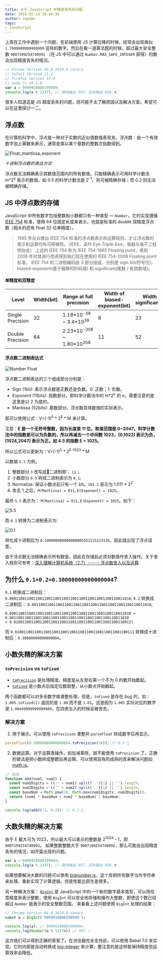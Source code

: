 ```yaml
---
title: 关于 JavaScript 中精度丢失的问题
date: 2018-05-14 10:44:38
author: Jayden
tags:
- JavaScript
---
```


上周在工作中遇到一个问题，在前端使用 JS 计算位移的时候，经常会出现类似 `1.7999999999999999` 这样的数字。然后在看一道算法题的时候，超过最大安全整数  `9007199254740991` （在 JS 中可以通过 `Number.MAX_SAFE_INTEGER` 获得）的数会出现精度丢失的情况。

```js
// Chrome Version 68.0.3429.0 canary
// Safari Version 11.1
// Firefox version 57.0
// node.js v9.2.0
var a = 9999910000199999;
console.log(a % 1337); // 期待输出 957，实际输出 958 ❌
```

很多人知道这是 JS 精度丢失的问题，但可能不太了解原因以及解决方案，希望可以在这里探讨一二。

<!-- more -->

## 浮点数

在计算机科学中，浮点是一种对于实数的近似值数值表现发。浮点数：由一个有效数字加上幂数来表示，通常是乘以某个基数的整数次指数得到。

![Float_mantissa_exponent](https://cdn.meishakeji.com/frontend-blog/img/Float_mantissa_exponent.png)

_十进制浮点数的表达方式_

浮点数无法精确表示其数值范围内的所有数值，只能精确表示可用科学计数法 m*2<sup>e</sup> 表示的数值。如 0.5 的科学计数法是 2<sup>-1</sup>，则可被精确存储；而 0.2 则无法被精确存储。

## JS 中浮点数的存储

JavaScript 中所有数字包括整数和小数都只有一种类型 — `Number`。它的实现遵循 [IEEE 754](http://math.ecnu.edu.cn/~jypan/Teaching/Cpp/doc/IEEE_float.pdf) 标准，使用 64 位固定长度来表示，也就是标准的 double 双精度浮点数（相关的还有 float 32 位单精度）。

>  1985 年左右推出 IEEE 754 标准的浮点数表示和运算规则，才让浮点数的表示和运算均有可移植性。（IEEE，读作 Eye-Triple-Eee，电器与电子工程师协会）
> 上述的 IEEE 754 称为 IEEE 754-1985 Floating point，直到 2008 年对其进行改进得到我们现在使用的 IEEE 754-2008 Floating point 标准。
> IEEE 754 的二进制编码由 3 部分组成，分别是 sign-bit(符号位)，biased-exponent(基于偏移的阶码域) 和 significant(尾数 / 有效数域)。

#### 单精度和双精度

| Level            | Width(bit) | Range at full precision                            | Width of biased-exponent(bit) | Width of significant(bit) |
| ---------------- | ---------- | -------------------------------------------------- | ----------------------------- | ------------------------- |
| Single Precision | 32         | 1.18\*10<sup>-38</sup> ~ 3.4\*10<sup>38</sup>    | 8                             | 23                        |
| Double Precision | 64         | 2.23\*10<sup>-308</sup> ~ 1.80\*10<sup>308</sup> | 11                            | 52                        |

#### 浮点数二进制表达式

![Number Float](https://cdn.meishakeji.com/frontend-blog/img/687474703a2f2f617461322d696d672e636e2d68616e677a686f752e696d672d7075622e616c6979756e2d696e632e636f6d2f37323637613538623239383932633362373233653364366333663733393035612e706e67.png)

浮点数二进制表达的三个组成部分分别是：

* Sign (1bit): 表示浮点数是正数还是负数。0: 正数；1: 负数。
* Exponent (11bits): 指数部分，即科学计数法中的  m*2<sup>e</sup> 的 e，需要注意的是这里是以 2 为底的。
* Mantissa (52bits): 基数部分。浮点数具体数值的实际表示。

即可以使用公式：V=(-1)<sup>S</sup> * 2<sup>E</sup> * M 来计算。

注意：**E 是一个无符号整数，因为长度是 11 位，取值范围是 0~2047。科学计数法中的指数是可以为负数的，所以再减去一个中间数 1023，[0,1022] 表示为负，[1024,2047] 表示为正。如 4.5 的指数 E = 1025。**

所以公式可以更新为：V=(-1)<sup>S</sup> * 2<sup>E-1023</sup> * M

以数值 `5.5` 为例。

1. 整数部分 `3` 改写成二进制即： `11`；
2. 小数部分 `0.5` 转成二进制表示为 `0.1`;
3. Normalize: 保证小数点前只有一个 bit。`101.1` 表示为 1.011 * 2<sup>2</sup>
4. 舍去 1 之后，`M(Mantissa) = 011`, `E(Exponent) = 1025`。

最终 `5.5` 表示为： `M(Mantissa) = 011`, `E(Exponent) = 1025`。如下：

![5.5](https://cdn.meishakeji.com/frontend-blog/img/Jietu20180515-154501.jpg)

而 `0.1` 转换为二进制表示为:

![0.1](https://cdn.meishakeji.com/frontend-blog/img/Jietu20180515-160415.jpg)

转化成十进制后为 `0.100000000000000005551115123126`，因此就出现了浮点误差。

由于浮点数无法精确表示所有数值，因此在存储前必须对数值作舍入操作。关于舍入规则可参考：[深入理解计算机系统（2.7）------ 浮点数舍入以及运算](http://www.cnblogs.com/ysocean/p/7577564.html)

## 为什么 `0.1+0.2=0.30000000000000004`?

`0.1` 转换成二进制后： `0.00011001100110011001100110011001100110011001100110011010`;
`0.2` 转换成二进制后： `0.0011001100110011001100110011001100110011001100110011010`;

```
0.00011001100110011001100110011001100110011001100110011010 +
0.0011001100110011001100110011001100110011001100110011010
= 0.0100110011001100110011001100110011001100110011001100111
```

而 `0.0100110011001100110011001100110011001100110011001100111` 转换成十进制后：`0.30000000000000004`。

## 小数失精的解决方案

### `toPrecision` vs `toFixed`

* [`toPrecision`](https://developer.mozilla.org/en-US/docs/Web/JavaScript/Reference/Global_objects/Number/toPrecision) 是处理精度，精度是从左至右第一个不为 0 的数开始数起。
* [`toFixed`](https://developer.mozilla.org/en-US/docs/Web/JavaScript/Reference/Global_Objects/Number/toFixed) 是小数点后指定位数取整，从小数点开始数起。

两个函数都可以对多余数字做凑整处理，但是，`toFixed` 是存在 bug 的，如：`1.005.toFixed(2)` 返回的是 `1.00` 而不是 `1.01`。这是因为 `1.005` 实际对应的数字是 `1.00499999999999989`，在四舍五入的时候会被舍去。

### 解决方案

1. 用于展示。可以使用 `toPrecision` 凑整并 `parseFloat` 转成数字后再显示。

```js
parseFloat(0.30000000000000004.toPrecision(16)); // 0.3 🎉
```
2. 数据运算。对于运算类操作，如加减乘除，就不能使用 `toPrecision` 了。正确的做法是把小数转成整数后再运算。可以使用现有的成熟的库来解决问题如 [math.js](http://mathjs.org/)。

```js
// 加法
function add(num1, num2) {
  const num1Digits = (('' + num1).split('.')[1] || '').length;
  const num2Digits = (('' + num2).split('.')[1] || '').length;
  const baseNum = Math.pow(10, Math.max(num1Digits, num2Digits));
  return (num1 * baseNum + num2 * baseNum) / baseNum;
}

console.log(add(0.1, 0.2)); // 0.3 🎉
```

## 大数失精的解决方案

由于 E 最大可为 1023，所以最大可以表示的整数是 2<sup>1024</sup> - 1，即 `9007199254740992`。
如果整数整数大于 `9007199254740992`，那么可能会出现精度丢失的情况，如开篇出现的问题。

```js
var a = 9999910000199999;
console.log(a % 1337); // 期待输出 957，实际输出 958 ❌
```

如果想要解决大数的问题可以使用 [bignumber.js](https://github.com/MikeMcl/bignumber.js/)，这个库把所有数字当作字符串来处理，重新实现了计算逻辑。但是性能比原生差很多。

另一种解决方案： [`BigInt`](https://github.com/tc39/proposal-bigint) 是 JavaScript 中的一个新的数字基本类型，可以用任意精度来表示整数，使用 `BigInt` 可以安全地存储和操作大整数，即使这个数已经超过 `Number` 能表示的安全整数范围。
来看看上述问题使用 `BigInt` 处理的结果：

```js
// Chrome Version 68.0.3429.0 canary
const a = BigInt('9999910000199999');

console.log(a); // 9999910000199999n
console.log(Number(a % 1337n)) // 957 ✅
```

这次我们可以得到正确的答案了。在浏览器完全支持前，可以使用 Babel 7.0 来实现，它的内部是自动转换成 [big-integer](https://github.com/peterolson/BigInteger.js) 来计算，要注意的是这样能保持精度但运算效率会降低。

